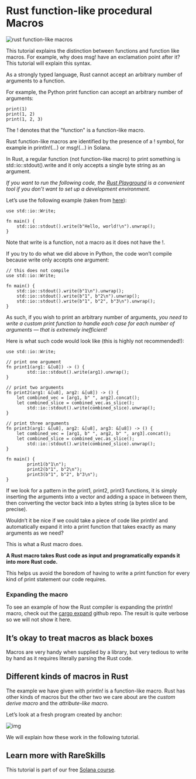 # Rust function-like procedural Macros

![rust function-like macros](https://static.wixstatic.com/media/706568_60a26cb76a6b4396b529e8a4837d50fc~mv2.jpg/v1/fill/w_740,h_416,al_c,q_80,usm_0.66_1.00_0.01,enc_auto/706568_60a26cb76a6b4396b529e8a4837d50fc~mv2.jpg)

This tutorial explains the distinction between functions and function like macros. For example, why does msg! have an exclamation point after it? This tutorial will explain this syntax.

As a strongly typed language, Rust cannot accept an arbitrary number of arguments to a function.

For example, the Python print function can accept an arbitrary number of arguments:

```
print(1)
print(1, 2)
print(1, 2, 3)
```

The ! denotes that the "function" is a function-like macro.

Rust function-like macros are identified by the presence of a ! symbol, for example in println!(...) or msg!(...) in Solana.

In Rust, a regular function (not function-like macro) to print something is std::io::stdout().write and it only accepts a single byte string as an argument.

*If you want to run the following code, the* [*Rust Playground*](https://play.rust-lang.org/) *is a convenient tool if you don’t want to set up a development environment.*

Let’s use the following example (taken from [here](https://riptutorial.com/rust/example/1415/console-output-without-macros)):

```
use std::io::Write;

fn main() {
    std::io::stdout().write(b"Hello, world!\n").unwrap();
}
```

Note that write is a function, not a macro as it does not have the !.

If you try to do what we did above in Python, the code won’t compile because write only accepts one argument:

```
// this does not compile
use std::io::Write;

fn main() {
    std::io::stdout().write(b"1\n").unwrap();
    std::io::stdout().write(b"1", b"2\n").unwrap();
    std::io::stdout().write(b"1", b"2", b"3\n").unwrap();
}
```

As such, if you wish to print an arbitrary number of arguments, *you need to write a custom print function to handle each case for each number of arguments — that is extremely inefficient!*

Here is what such code would look like (this is highly not recommended!):

```
use std::io::Write;

// print one argument
fn print1(arg1: &[u8]) -> () {
		std::io::stdout().write(arg1).unwrap();
}

// print two arguments
fn print2(arg1: &[u8], arg2: &[u8]) -> () {
    let combined_vec = [arg1, b" ", arg2].concat();
    let combined_slice = combined_vec.as_slice();
		std::io::stdout().write(combined_slice).unwrap();
}

// print three arguments
fn print3(arg1: &[u8], arg2: &[u8], arg3: &[u8]) -> () {
    let combined_vec = [arg1, b" ", arg2, b" ", arg3].concat();
    let combined_slice = combined_vec.as_slice();
		std::io::stdout().write(combined_slice).unwrap();
}

fn main() {
		print1(b"1\n");
		print2(b"1", b"2\n");
		print3(b"1", b"2", b"3\n");
}
```

If we look for a pattern in the print1, print2, print3 functions, it is simply inserting the arguments into a vector and adding a space in between them, then converting the vector back into a bytes string (a bytes slice to be precise).

Wouldn’t it be nice if we could take a piece of code like println! and automatically expand it into a print function that takes exactly as many arguments as we need? 

This is what a Rust macro does.

**A Rust macro takes Rust code as input and programatically expands it into more Rust code.**

This helps us avoid the boredom of having to write a print function for every kind of print statement our code requires.

### Expanding the macro

To see an example of how the Rust compiler is expanding the println! macro, check out the [cargo expand](https://github.com/dtolnay/cargo-expand) github repo. The result is quite verbose so we will not show it here.

## It’s okay to treat macros as black boxes

Macros are very handy when supplied by a library, but very tedious to write by hand as it requires literally parsing the Rust code.

## Different kinds of macros in Rust

The example we have given with println! is a function-like macro. Rust has other kinds of macros but the other two we care about are the *custom derive macro* and the *attribute-like macro*.

Let’s look at a fresh program created by anchor:

![img](https://static.wixstatic.com/media/935a00_90dbd3b0d418406b8900335888d1516c~mv2.png/v1/fill/w_740,h_310,al_c,q_85,usm_0.66_1.00_0.01,enc_auto/935a00_90dbd3b0d418406b8900335888d1516c~mv2.png)

We will explain how these work in the following tutorial.

## Learn more with RareSkills

This tutorial is part of our free [Solana course](https://www.rareskills.io/solana-tutorial).